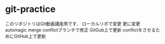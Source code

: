 # git-practice
このリポジトリはGit動画講座用です．
ローカルリポで変更
更に変更
automagic merge
conflictブランチで修正
GitGub上で更新
conflictをさせるためにGitHub上で更新
